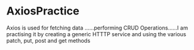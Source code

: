 # AxiosPractice
Axios is used for fetching data ......performing CRUD Operations......I am practising it by creating a generic HTTTP service and using the various patch, put, post and get methods
